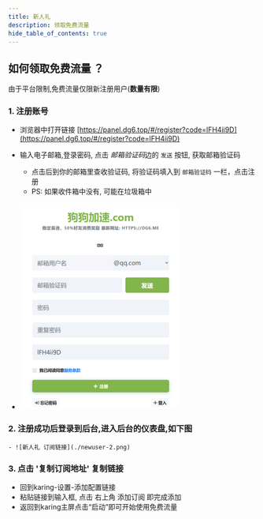 ```yaml
---
title: 新人礼
description: 领取免费流量
hide_table_of_contents: true
---
```

## 如何领取免费流量 ？
由于平台限制,免费流量仅限新注册用户(**数量有限**)
### 1. 注册账号
- 浏览器中打开链接 [https://panel.dg6.top/#/register?code=lFH4ii9D](https://panel.dg6.top/#/register?code=lFH4ii9D)
- 输入电子邮箱,登录密码, 点击 *邮箱验证码*边的 `发送` 按钮, 获取邮箱验证码
  - 点击后到你的邮箱里查收验证码, 将验证码填入到 `邮箱验证码` 一栏，点击注册
  - PS: 如果收件箱中没有, 可能在垃圾箱中

- ![新人礼 注册](./newuser-1.png)


### 2. 注册成功后登录到后台,进入后台的仪表盘,如下图

    - ![新人礼 订阅链接](./newuser-2.png)


### 3. 点击 '复制订阅地址' 复制链接
- 回到karing-设置-添加配置链接
- 粘贴链接到输入框, 点击 右上角 添加订阅 即完成添加
- 返回到karing主屏点击“启动”即可开始使用免费流量


